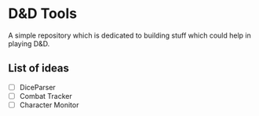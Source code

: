 # D&D Tools
A simple repository which is dedicated to building stuff which could help in playing D&D.

List of ideas
---

-[ ] DiceParser
-[ ] Combat Tracker
-[ ] Character Monitor
